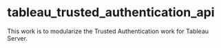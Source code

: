 # tableau_trusted_authentication_api
This work is to modularize the Trusted Authentication work for Tableau Server.
